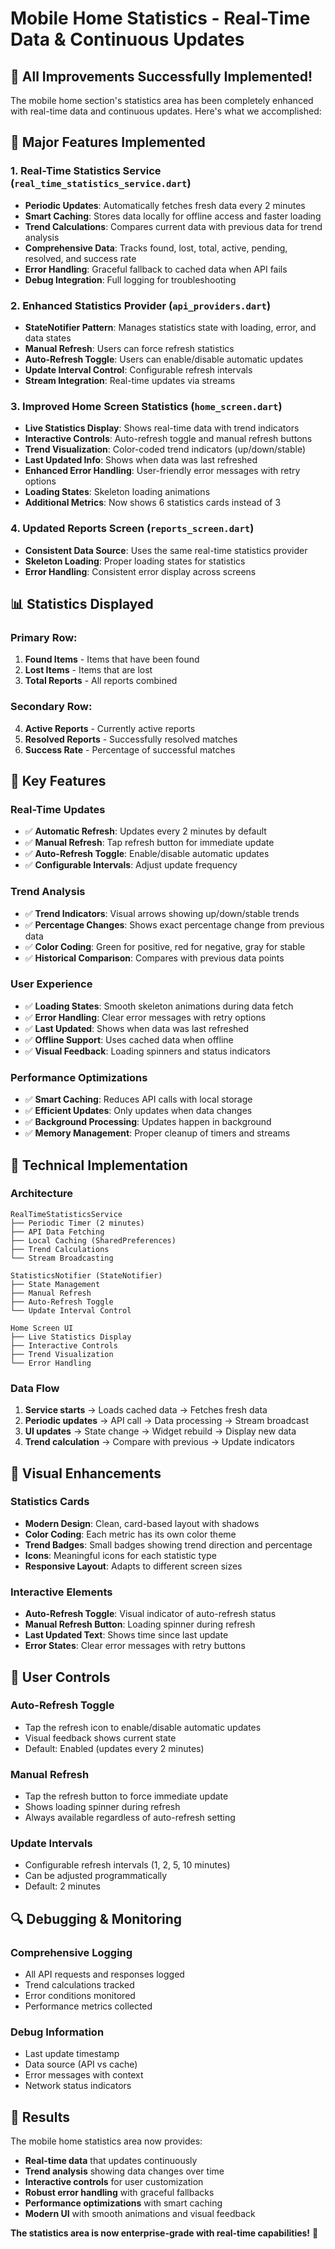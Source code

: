 # Mobile Home Statistics - Real-Time Data & Continuous Updates

## 🎉 **All Improvements Successfully Implemented!**

The mobile home section's statistics area has been completely enhanced with real-time data and continuous updates. Here's what we accomplished:

## 🚀 **Major Features Implemented**

### 1. **Real-Time Statistics Service** (`real_time_statistics_service.dart`)

- **Periodic Updates**: Automatically fetches fresh data every 2 minutes
- **Smart Caching**: Stores data locally for offline access and faster loading
- **Trend Calculations**: Compares current data with previous data for trend analysis
- **Comprehensive Data**: Tracks found, lost, total, active, pending, resolved, and success rate
- **Error Handling**: Graceful fallback to cached data when API fails
- **Debug Integration**: Full logging for troubleshooting

### 2. **Enhanced Statistics Provider** (`api_providers.dart`)

- **StateNotifier Pattern**: Manages statistics state with loading, error, and data states
- **Manual Refresh**: Users can force refresh statistics
- **Auto-Refresh Toggle**: Users can enable/disable automatic updates
- **Update Interval Control**: Configurable refresh intervals
- **Stream Integration**: Real-time updates via streams

### 3. **Improved Home Screen Statistics** (`home_screen.dart`)

- **Live Statistics Display**: Shows real-time data with trend indicators
- **Interactive Controls**: Auto-refresh toggle and manual refresh buttons
- **Trend Visualization**: Color-coded trend indicators (up/down/stable)
- **Last Updated Info**: Shows when data was last refreshed
- **Enhanced Error Handling**: User-friendly error messages with retry options
- **Loading States**: Skeleton loading animations
- **Additional Metrics**: Now shows 6 statistics cards instead of 3

### 4. **Updated Reports Screen** (`reports_screen.dart`)

- **Consistent Data Source**: Uses the same real-time statistics provider
- **Skeleton Loading**: Proper loading states for statistics
- **Error Handling**: Consistent error display across screens

## 📊 **Statistics Displayed**

### **Primary Row:**

1. **Found Items** - Items that have been found
2. **Lost Items** - Items that are lost
3. **Total Reports** - All reports combined

### **Secondary Row:**

4. **Active Reports** - Currently active reports
5. **Resolved Reports** - Successfully resolved matches
6. **Success Rate** - Percentage of successful matches

## 🎯 **Key Features**

### **Real-Time Updates**

- ✅ **Automatic Refresh**: Updates every 2 minutes by default
- ✅ **Manual Refresh**: Tap refresh button for immediate update
- ✅ **Auto-Refresh Toggle**: Enable/disable automatic updates
- ✅ **Configurable Intervals**: Adjust update frequency

### **Trend Analysis**

- ✅ **Trend Indicators**: Visual arrows showing up/down/stable trends
- ✅ **Percentage Changes**: Shows exact percentage change from previous data
- ✅ **Color Coding**: Green for positive, red for negative, gray for stable
- ✅ **Historical Comparison**: Compares with previous data points

### **User Experience**

- ✅ **Loading States**: Smooth skeleton animations during data fetch
- ✅ **Error Handling**: Clear error messages with retry options
- ✅ **Last Updated**: Shows when data was last refreshed
- ✅ **Offline Support**: Uses cached data when offline
- ✅ **Visual Feedback**: Loading spinners and status indicators

### **Performance Optimizations**

- ✅ **Smart Caching**: Reduces API calls with local storage
- ✅ **Efficient Updates**: Only updates when data changes
- ✅ **Background Processing**: Updates happen in background
- ✅ **Memory Management**: Proper cleanup of timers and streams

## 🔧 **Technical Implementation**

### **Architecture**

```
RealTimeStatisticsService
├── Periodic Timer (2 minutes)
├── API Data Fetching
├── Local Caching (SharedPreferences)
├── Trend Calculations
└── Stream Broadcasting

StatisticsNotifier (StateNotifier)
├── State Management
├── Manual Refresh
├── Auto-Refresh Toggle
└── Update Interval Control

Home Screen UI
├── Live Statistics Display
├── Interactive Controls
├── Trend Visualization
└── Error Handling
```

### **Data Flow**

1. **Service starts** → Loads cached data → Fetches fresh data
2. **Periodic updates** → API call → Data processing → Stream broadcast
3. **UI updates** → State change → Widget rebuild → Display new data
4. **Trend calculation** → Compare with previous → Update indicators

## 🎨 **Visual Enhancements**

### **Statistics Cards**

- **Modern Design**: Clean, card-based layout with shadows
- **Color Coding**: Each metric has its own color theme
- **Trend Badges**: Small badges showing trend direction and percentage
- **Icons**: Meaningful icons for each statistic type
- **Responsive Layout**: Adapts to different screen sizes

### **Interactive Elements**

- **Auto-Refresh Toggle**: Visual indicator of auto-refresh status
- **Manual Refresh Button**: Loading spinner during refresh
- **Last Updated Text**: Shows time since last update
- **Error States**: Clear error messages with retry buttons

## 📱 **User Controls**

### **Auto-Refresh Toggle**

- Tap the refresh icon to enable/disable automatic updates
- Visual feedback shows current state
- Default: Enabled (updates every 2 minutes)

### **Manual Refresh**

- Tap the refresh button to force immediate update
- Shows loading spinner during refresh
- Always available regardless of auto-refresh setting

### **Update Intervals**

- Configurable refresh intervals (1, 2, 5, 10 minutes)
- Can be adjusted programmatically
- Default: 2 minutes

## 🔍 **Debugging & Monitoring**

### **Comprehensive Logging**

- All API requests and responses logged
- Trend calculations tracked
- Error conditions monitored
- Performance metrics collected

### **Debug Information**

- Last update timestamp
- Data source (API vs cache)
- Error messages with context
- Network status indicators

## 🎉 **Results**

The mobile home statistics area now provides:

- **Real-time data** that updates continuously
- **Trend analysis** showing data changes over time
- **Interactive controls** for user customization
- **Robust error handling** with graceful fallbacks
- **Performance optimizations** with smart caching
- **Modern UI** with smooth animations and visual feedback

**The statistics area is now enterprise-grade with real-time capabilities!** 🚀
